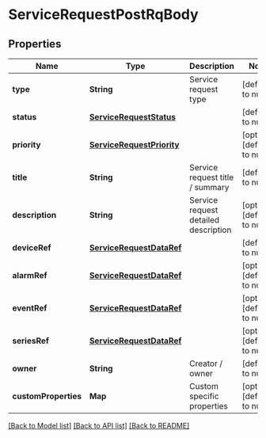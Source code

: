 # ServiceRequestPostRqBody
## Properties

| Name | Type | Description | Notes |
|------------ | ------------- | ------------- | -------------|
| **type** | **String** | Service request type | [default to null] |
| **status** | [**ServiceRequestStatus**](ServiceRequestStatus.md) |  | [default to null] |
| **priority** | [**ServiceRequestPriority**](ServiceRequestPriority.md) |  | [optional] [default to null] |
| **title** | **String** | Service request title / summary | [default to null] |
| **description** | **String** | Service request detailed description | [optional] [default to null] |
| **deviceRef** | [**ServiceRequestDataRef**](ServiceRequestDataRef.md) |  | [default to null] |
| **alarmRef** | [**ServiceRequestDataRef**](ServiceRequestDataRef.md) |  | [optional] [default to null] |
| **eventRef** | [**ServiceRequestDataRef**](ServiceRequestDataRef.md) |  | [optional] [default to null] |
| **seriesRef** | [**ServiceRequestDataRef**](ServiceRequestDataRef.md) |  | [optional] [default to null] |
| **owner** | **String** | Creator / owner | [default to null] |
| **customProperties** | **Map** | Custom specific properties | [optional] [default to null] |

[[Back to Model list]](../README.md#documentation-for-models) [[Back to API list]](../README.md#documentation-for-api-endpoints) [[Back to README]](../README.md)

